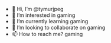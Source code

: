 - 👋 Hi, I’m @tymurjpeg
- 👀 I’m interested in gaming
- 🌱 I’m currently learning gaming
- 💞️ I’m looking to collaborate on gaming
- 📫 How to reach me? gaming

<!---
tymurjpeg/tymurjpeg is a ✨ special ✨ repository because its `README.md` (this file) appears on your GitHub profile.
You can click the Preview link to take a look at your changes.
--->
